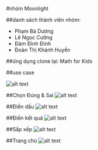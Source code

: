 #nhóm Moonlight

##danh sách thành viên nhóm:

* Phạm Bá Dương
* Lê Ngọc Cường
* Đàm Đình Đinh
* Đoàn Thị Khánh Huyền

##ứng dụng clone lại: Math for Kids

##use case 

![alt text](https://s3-ap-southeast-1.amazonaws.com/kipalog.com/loup72rw3h_blob)

##Chọn Đúng & Sai
![alt text](https://s3-ap-southeast-1.amazonaws.com/kipalog.com/slvanht00f_blob)

##Điền dấu
![alt text](https://s3-ap-southeast-1.amazonaws.com/kipalog.com/lsssf7nfat_blob)

##Điền kết quả
![alt text](https://s3-ap-southeast-1.amazonaws.com/kipalog.com/8tqd7e6mee_blob)

##Sắp xếp
![alt text](https://s3-ap-southeast-1.amazonaws.com/kipalog.com/ctyj82lctn_blob)

##Trang chủ
![alt text](https://s3-ap-southeast-1.amazonaws.com/kipalog.com/xmhjsse3e8_blob)
